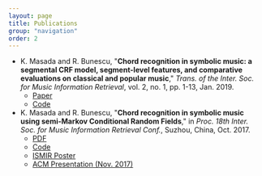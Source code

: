 ```yaml
---
layout: page
title: Publications
group: "navigation"
order: 2
---
```


* K. Masada and R. Bunescu, "**Chord recognition in symbolic music: a segmental CRF model, segment-level features, and comparative evaluations on classical and popular music**," *Trans. of the Inter. Soc. for Music Information Retrieval*, vol. 2, no. 1, pp. 1-13, Jan. 2019.
  * [Paper](https://transactions.ismir.net/articles/10.5334/tismir.18/)
  * [Code](https://github.com/kristenmasada/chord_recognition_semi_crf)
* K. Masada and R. Bunescu, "**Chord recognition in symbolic music using semi-Markov Conditional Random Fields**," in *Proc. 18th Inter. Soc. for Music Information Retrieval Conf.*, Suzhou, China, Oct. 2017.
  * [PDF](./publications/ismir17/ismir17.pdf) 
  * [Code](https://github.com/kristenmasada/chord_recognition_semi_crf)
  * [ISMIR Poster](./publications/ismir17/ismir17_poster.pdf)
  * [ACM Presentation (Nov. 2017)](./publications/ismir17/ismir17_acm_presentation.pdf) 

